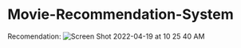 # Movie-Recommendation-System


Recomendation:
![Screen Shot 2022-04-19 at 10 25 40 AM](https://user-images.githubusercontent.com/84516360/164050858-5c287f12-8ca6-4c00-99e4-c3f6c1b1b0f8.png)

